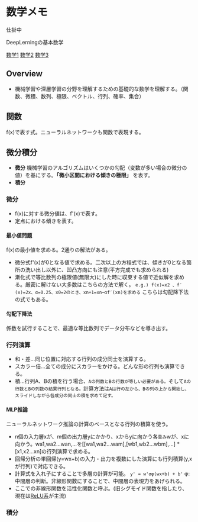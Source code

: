 # 数学メモ
仕掛中

DeepLerningの基本数学

[数学1](https://lib-arts.hatenablog.com/entry/math_nn4)
[数学2](https://lib-arts.hatenablog.com/entry/math_nn5)
[数学3](https://lib-arts.hatenablog.com/entry/math_nn6)

## Overview
- 機械学習や深層学習の分野を理解するための基礎的な数学を理解する。（関数、微積、数列、極限、ベクトル、行列、確率、集合）
## 関数
f(x)で表す式。ニューラルネットワークも関数で表現する。
## 微分積分
-  __微分__ 機械学習のアルゴリズムはいくつかの勾配（変数が多い場合の微分の値）を基にする。__「微小区間における傾きの極限」__ を表す。
-  __積分__
### 微分
- f(x)に対する微分値は、f'(x)で表す。
- 定点における傾きを表す。
#### 最小値問題
f(x)の最小値を求める。2通りの解法がある。
- 微分式f'(x)が0となる値で求める。二次以上の方程式では、傾きが0となる箇所の洗い出し以外に、凹凸方向にも注意(平方完成でも求められる)
- 漸化式で等比数列の極限値(無限大)にした時に収束する値で近似解を求める。厳密に解けない大多数はこちらの方法で解く。
`e.g.) f(x)=x2 、f′(x)=2x、α=0.25、x0=2のとき、xn+1=xn−αf′(xn)を求める` こちらは勾配降下法の式でもある。
#### 勾配下降法
係数を試行することで、最適な等比数列でデータ分布などを導き出す。
### 行列演算
- 和・差...同じ位置に対応する行列の成分同士を演算する。
- スカラー倍...全ての成分にスカラーをかける。どんな形の行列も演算できる。
- 積...行列A、Bの積を行う場合、`Aの列数とBの行数が等しい必要がある。`そして`Aの行数とBの列数の結果行列となる。`計算方法は`Aは行の左から、Bの列の上から開始し、スライドしながら各成分の同士の積を求めて足す。`
#### MLP推論
ニューラルネットワーク推論の計算のベースとなる行列の積算を使う。
- n個の入力層xが、m個の出力層yにかかり、xからyに向かう各`重み`wが、xに向かう。wa1,wa2...wan,...を[[wa1,wa2...wam],[wb1,wb2...wbm],...] * [x1,x2...xn]の行列演算で求める。
- 回帰分析の単回帰(y=wx+b)の入力・出力を複数にした演算にも行列積算(y,xが行列)で対応できる。
- 計算式を入れ子にすることで多層の計算が可能。 `y' = w'σφ(wx+b) + b'`
φ:中間層の判断。非線形関数にすることで、中間層の表現力をあげられる。
- ここでの非線形関数を活性化関数と呼ぶ。(旧シグモイド関数を指したり、現在は[ReLU系](https://qiita.com/namitop/items/d3d5091c7d0ab669195f)が主流)
### 積分
